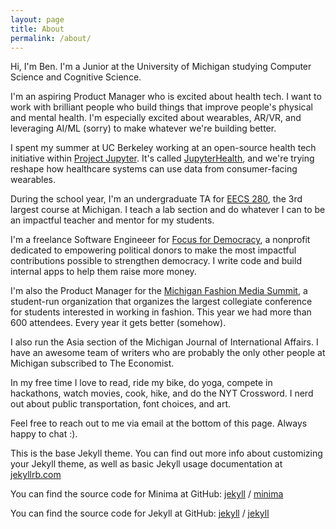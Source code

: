 ```yaml
---
layout: page
title: About
permalink: /about/
---
```



Hi, I'm Ben. I'm a Junior at the University of Michigan studying Computer Science and Cognitive Science. 

I'm an aspiring Product Manager who is excited about health tech. I want to work with brilliant people who build things that improve people's physical and mental health. I'm especially excited about wearables, AR/VR, and leveraging AI/ML (sorry) to make whatever we're building better. 

I spent my summer at UC Berkeley working at an open-source health tech initiative within [Project Jupyter](https://jupyter.org/). It's called [JupyterHealth](https://jupyterhealth.org/), and we're trying reshape how healthcare systems can use data from consumer-facing wearables. 

During the school year, I'm an undergraduate TA for [EECS 280](https://eecs280.org/), the 3rd largest course at Michigan. I teach a lab section and do whatever I can to be an impactful teacher and mentor for my students.

I'm a freelance Software Engineeer for [Focus for Democracy](https://www.focus4democracy.org/), a nonprofit dedicated to empowering political donors to make the most impactful contributions possible to strengthen democracy. I write code and build internal apps to help them raise more money.

I'm also the Product Manager for the [Michigan Fashion Media Summit](https://www.michiganfashionmediasummit.com/), a student-run organization that organizes the largest collegiate conference for students interested in working in fashion. This year we had more than 600 attendees. Every year it gets better (somehow).

I also run the Asia section of the Michigan Journal of International Affairs. I have an awesome team of writers who are probably the only other people at Michigan subscribed to The Economist.  

In my free time I love to read, ride my bike, do yoga, compete in hackathons, watch movies, cook, hike, and do the NYT Crossword. I nerd out about public transportation, font choices, and art.

Feel free to reach out to me via email at the bottom of this page. Always happy to chat :).

<!-- 
Some people who inspire me are:
- [Jeremy Bailenson](https://profiles.stanford.edu/jeremy-bailenson), Founding Director of Stanford's [Virtual Human Interaction Lab (VHIL)](https://vhil.stanford.edu/). If I could have 1/10th the positive impact he has had on the world, I could die happy.
- Soren Gordhamer. He runs [Wisdom 2.0](https://www.wisdom2summit.com/), a conference where people can come together and hear from some of the leading voices in wellness, and explore how to live mindfully in a technology-rich age. I had the pleasure of working there last summer.
-->


This is the base Jekyll theme. You can find out more info about customizing your Jekyll theme, as well as basic Jekyll usage documentation at [jekyllrb.com](https://jekyllrb.com/)

You can find the source code for Minima at GitHub:
[jekyll][jekyll-organization] /
[minima](https://github.com/jekyll/minima)

You can find the source code for Jekyll at GitHub:
[jekyll][jekyll-organization] /
[jekyll](https://github.com/jekyll/jekyll)


[jekyll-organization]: https://github.com/jekyll
